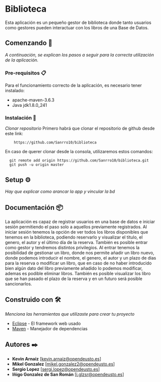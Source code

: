 # Biblioteca

Esta aplicación es un pequeño gestor de biblioteca donde tanto usuarios como gestores pueden interactuar con los libros de una Base de Datos.

## Comenzando 🚀

_A continuación, se explican los pasos a seguir para la correcta utilización de la aplicación._


### Pre-requisitos 📋

Para el funcionamiento correcto de la aplicación, es necesario tener instalado:
  - apache-maven-3.6.3
  - Java jdk1.8.0_241

### Instalación 🔧

_Clonar repositorio_
  Primero habrá que clonar el repositorio de github desde este link:
```
    https://github.com/Sanrro10/biblioteca
```
  En caso de querer clonar desde la consola, utilizaremos estos comandos:
```
  git remote add origin https://github.com/Sanrro10/biblioteca.git
  git push -u origin master
  ```

## Setup ⚙️

_Hay que explicar como arancar la app y vincular la bd_



## Documentación 📦

La aplicación es capaz de registrar usuarios en una base de datos e iniciar sesión permitiendo el paso solo a aquellos previamente registrados. Al iniciar sesión tenemos la opción de ver todos los libros disponibles que tenemos en la biblioteca, podiendo reservarlo y visualizar el titulo, el genero, el autor y el último día de la reserva. También es posible entrar como gestor y tendremos distintos privilegios. Al entrar tenemos la posibilidad de gestionar un libro, donde nos permite añadir un libro nuevo, donde podemos introducir el nombre, el genero, el autor y un plazo de dias para la reserva o modificar un libro, que en caso de no haber introducido bien algún dato del libro previamente añadido lo podemos modificar, ademas es podible eliminar libros. También es posible visualizar los libro que se han pasado el plazo de la reserva y en un futuro será posible sancionarlos. 

## Construido con 🛠️

_Menciona las herramientas que utilizaste para crear tu proyecto_

* [Eclipse](https://www.eclipse.org/) - El framework web usado
* [Maven](https://maven.apache.org/) - Manejador de dependencias


## Autores ✒️

* **Kevin Arnaiz**  [kevin.arnaiz@opendeusto.es]
* **Mikel Gonzalez**  [mikel.gonzalez2@opendeusto.es]
* **Sergio Lopez**  [sergi.lopez@opendeusto.es]
* **Iñigo Gonzalez de San Román** [i.glzsr@opendeusto.es]



